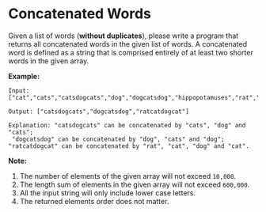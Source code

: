 # Concatenated Words

Given a list of words (__without duplicates__), please write a program that returns all concatenated words in the given list of words.
A concatenated word is defined as a string that is comprised entirely of at least two shorter words in the given array.

__Example:__

```
Input: ["cat","cats","catsdogcats","dog","dogcatsdog","hippopotamuses","rat","ratcatdogcat"]

Output: ["catsdogcats","dogcatsdog","ratcatdogcat"]

Explanation: "catsdogcats" can be concatenated by "cats", "dog" and "cats";
 "dogcatsdog" can be concatenated by "dog", "cats" and "dog";
"ratcatdogcat" can be concatenated by "rat", "cat", "dog" and "cat".
```

__Note:__

1. The number of elements of the given array will not exceed `10,000`.
2. The length sum of elements in the given array will not exceed `600,000`.
3. All the input string will only include lower case letters.
4. The returned elements order does not matter.
